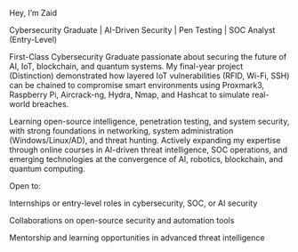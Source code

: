 Hey, I’m Zaid

Cybersecurity Graduate | AI-Driven Security | Pen Testing | SOC Analyst (Entry-Level)

First-Class Cybersecurity Graduate passionate about securing the future of AI, IoT, blockchain, and quantum systems.
My final-year project (Distinction) demonstrated how layered IoT vulnerabilities (RFID, Wi-Fi, SSH) can be chained to compromise smart environments using Proxmark3, Raspberry Pi, Aircrack-ng, Hydra, Nmap, and Hashcat to simulate real-world breaches.

Learning open-source intelligence, penetration testing, and system security, with strong foundations in networking, system administration (Windows/Linux/AD), and threat hunting.
Actively expanding my expertise through online courses in AI-driven threat intelligence, SOC operations, and emerging technologies at the convergence of AI, robotics, blockchain, and quantum computing.

Open to:

Internships or entry-level roles in cybersecurity, SOC, or AI security

Collaborations on open-source security and automation tools

Mentorship and learning opportunities in advanced threat intelligence
